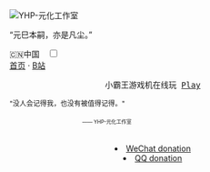 <body>
    <div class="wrapper">
        <div class="main">
            <div class="container">
                <div class="intro">
                    <div class="user-warp img">
                        <img src="https://s1.ax1x.com/2023/01/13/pSKmE9O.png" alt="YHP-元化工作室">
                    </div>
                    <div class="nickname"></div>
                    <div class="description">
                        <p>“元巳本嗣，亦是凡尘。”</p>
                    </div>
                    <div class="zuobiao">
                        <i class="ico_map"></i>
                        <span>🇨🇳中国</span>
                        <span style="margin-left: 10px;">
                            <input id="switch_default" type="checkbox" class="switch_default">
                            <label for="switch_default" class="toggleBtn"></label>
                        </span>
                    </div>
                    <div class="menu navbar-right links">
                        <a href="https://Metalization.github.io/YHP/">首页</a> · 
                        <a href="https://b23.tv/3mfo3Ee">B站</a>
 <center>
    <div id="header"></div>
    <div id="main">
    <div class="demo">
    <div id="player3" class="aplayer">
       <pre class="aplayer-lrc-content">小霸王游戏机在线玩 <a href="https://wifi.1022reba.top/d/1.html">Play</a></pre>
   
   </div>
   </div>
   </div>
 </center>
</div>
<div style=" line-height: 20px;font-size: 9pt;">
   <p>"没人会记得我，也没有被值得记得。"</p>
     <p style="margin-left: 8rem;font-size: 8pt;"><small>—— YHP-元化工作室</small></p>
</div>
<br>
<center>
   <li id="· WeChat"><a href="https://s1.ax1x.com/2023/01/13/pSKZ7FK.png">WeChat donation</a></li>
   <li id="· QQ"><a href="https://s1.ax1x.com/2023/01/13/pSKZHJO.png">QQ donation</a></li>
                            
                        

